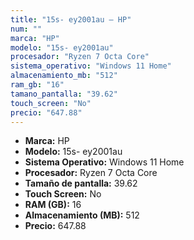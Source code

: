 ```yaml
---
title: "15s- ey2001au — HP"
num: ""
marca: "HP"
modelo: "15s- ey2001au"
procesador: "Ryzen 7 Octa Core"
sistema_operativo: "Windows 11 Home"
almacenamiento_mb: "512"
ram_gb: "16"
tamano_pantalla: "39.62"
touch_screen: "No"
precio: "647.88"
---
```

<ul>
<li><strong>Marca:</strong> HP</li>
<li><strong>Modelo:</strong> 15s- ey2001au</li>
<li><strong>Sistema Operativo:</strong> Windows 11 Home</li>
<li><strong>Procesador:</strong> Ryzen 7 Octa Core </li>
<li><strong>Tamaño de pantalla:</strong> 39.62</li>
<li><strong>Touch Screen:</strong> No</li>
<li><strong>RAM (GB):</strong> 16</li>
<li><strong>Almacenamiento (MB):</strong> 512</li>
<li><strong>Precio:</strong> 647.88</li>
</ul>